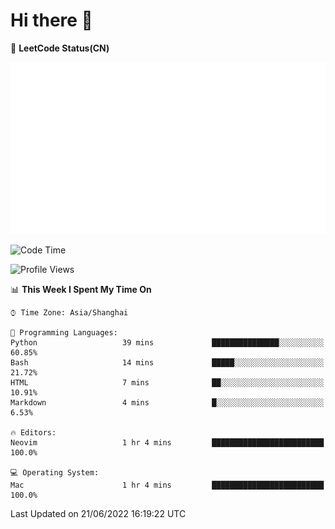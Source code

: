 # Hi there 👋

📝 **LeetCode Status(CN)**

![wsmbsbbz's LeetCode status](https://github.com/wsmbsbbz/wsmbsbbz/blob/main/status.svg)

<!--
**wsmbsbbz/wsmbsbbz** is a ✨ _special_ ✨ repository because its `README.md` (this file) appears on your GitHub profile.

Here are some ideas to get you started:

- 🔭 I’m currently working on ...
- 🌱 I’m currently learning ...
- 👯 I’m looking to collaborate on ...
- 🤔 I’m looking for help with ...
- 💬 Ask me about ...
- 📫 How to reach me: ...
- 😄 Pronouns: ...
- ⚡ Fun fact: ...
-->
<!--START_SECTION:waka-->
![Code Time](http://img.shields.io/badge/Code%20Time-0%20secs-blue)

![Profile Views](http://img.shields.io/badge/Profile%20Views-2-blue)

📊 **This Week I Spent My Time On** 

```text
⌚︎ Time Zone: Asia/Shanghai

💬 Programming Languages: 
Python                   39 mins             ███████████████░░░░░░░░░░   60.85% 
Bash                     14 mins             █████░░░░░░░░░░░░░░░░░░░░   21.72% 
HTML                     7 mins              ██░░░░░░░░░░░░░░░░░░░░░░░   10.91% 
Markdown                 4 mins              █░░░░░░░░░░░░░░░░░░░░░░░░   6.53%

🔥 Editors: 
Neovim                   1 hr 4 mins         █████████████████████████   100.0%

💻 Operating System: 
Mac                      1 hr 4 mins         █████████████████████████   100.0%

```


 Last Updated on 21/06/2022 16:19:22 UTC
<!--END_SECTION:waka-->
